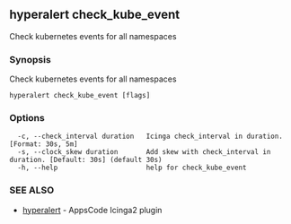## hyperalert check_kube_event

Check kubernetes events for all namespaces

### Synopsis


Check kubernetes events for all namespaces

```
hyperalert check_kube_event [flags]
```

### Options

```
  -c, --check_interval duration   Icinga check_interval in duration. [Format: 30s, 5m]
  -s, --clock_skew duration       Add skew with check_interval in duration. [Default: 30s] (default 30s)
  -h, --help                      help for check_kube_event
```

### SEE ALSO
* [hyperalert](hyperalert.md)	 - AppsCode Icinga2 plugin


